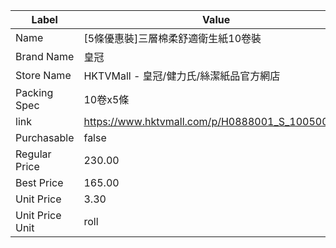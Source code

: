 | Label           | Value                                           |
| --------------- | ----------------------------------------------- |
| Name            | [5條優惠裝]三層棉柔舒適衛生紙10卷裝                            |
| Brand Name      | 皇冠                                              |
| Store Name      | HKTVMall - 皇冠/健力氏/絲潔紙品官方網店                      |
| Packing Spec    | 10卷x5條                                          |
| link            | https://www.hktvmall.com/p/H0888001_S_10050052D |
| Purchasable     | false                                           |
| Regular Price   | 230.00                                          |
| Best Price      | 165.00                                          |
| Unit Price      | 3.30                                            |
| Unit Price Unit | roll                                            |
